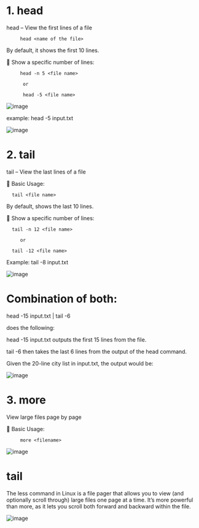 # 1. head

head – View the first lines of a file

         head <name of the file>

By default, it shows the first 10 lines.

📌 Show a specific number of lines:

         head -n 5 <file name>

          or 

          head -5 <file name>

  ![image](https://github.com/user-attachments/assets/3e435555-9e71-4b22-8ce2-4bd1b1e92d3b)

  example: head -5 input.txt

  ![image](https://github.com/user-attachments/assets/87429e06-acce-4f5d-8591-827925826f5a)


# 2. tail

  tail – View the last lines of a file

📄 Basic Usage:

      tail <file name>

By default, shows the last 10 lines.

📌 Show a specific number of lines:

      tail -n 12 <file name>

         or

      tail -12 <file name>

Example: tail -8 input.txt

![image](https://github.com/user-attachments/assets/eda15479-a76b-4ea7-a651-cb73141d05f6)


# Combination of both:

head -15 input.txt | tail -6

does the following:

head -15 input.txt outputs the first 15 lines from the file.

tail -6 then takes the last 6 lines from the output of the head command.

Given the 20-line city list in input.txt, the output would be:

![image](https://github.com/user-attachments/assets/eaff9cee-ab17-41d8-91ac-b02f346ace46)


# 3. more

View large files page by page

📄 Basic Usage:

         more <filename>
         
![image](https://github.com/user-attachments/assets/69beb801-97a4-4bb1-9278-3295df50dc0a)


# tail

The less command in Linux is a file pager that allows you to view (and optionally scroll through) large files one page at a time. It’s more powerful than more, as it lets you scroll both forward and backward within the file.

![image](https://github.com/user-attachments/assets/23b213e3-55c8-44a3-8563-e6fdfec81201)
